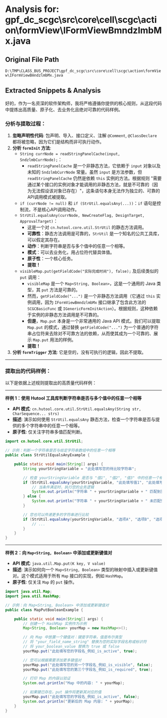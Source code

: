 # Analysis for: gpf_dc_scgc\src\core\cell\scgc\action\formView\IFormViewBmndzlmbMx.java

## Original File Path
`D:\TMP\CLASS_BUS_PROJECT\gpf_dc_scgc\src\core\cell\scgc\action\formView\IFormViewBmndzlmbMx.java`

## Extracted Snippets & Analysis
好的，作为一名资深的软件架构师，我将严格遵循你提供的核心规则，从这段代码中提炼出高质量、原子化、去业务化且绝对可靠的代码样例。

### 分析与提取过程：

1.  **忽略声明性代码**: 包声明、导入、接口定义、注解 `@Comment`, `@ClassDeclare` 都将被忽略，因为它们是结构而非可执行动作。
2.  **分析 `formInit` 方法**:
    *   `String currNode = readStringPanelCache(input, SndzlmbCurrNode);`：
        *   `readStringPanelCache` 是一个非静态方法，它依赖于 `input` 对象以及未知的 `SndzlmbCurrNode` 常量。虽然 `input` 是方法参数，但 `readStringPanelCache` 仍然是依赖 `this` 实例的方法。根据规则 "需要通过某个接口的实例对象才能调用的非静态方法，就是不可靠的（因为无法假设该对象已存在）"，这条语句本身无法作为独立的、可靠的API调用模式被提取。
    *   `if (currNode != null)` 和 `if (StrUtil.equalsAny(...))`：`if` 语句是控制流，不是核心API调用动作。
    *   `StrUtil.equalsAny(currNode, NewCreateFlag, DesignTarget, ApprovalTarget)`：
        *   这是一个对 `cn.hutool.core.util.StrUtil` 的静态方法调用。
        *   **可靠性**：静态方法调用是可靠的，`StrUtil` 是一个知名的公共工具库，可以假定其存在。
        *   **动作**：判断字符串是否与多个值中的任意一个相等。
        *   **模式**：可以去业务化，用占位符代替具体值。
        *   **原子性**：一个核心任务。
        *   **提取！**
    *   `visibleMap.put(getFieldCode("实际完成时间"), false);` 及后续类似的 `put` 调用：
        *   `visibleMap` 是一个 `Map<String, Boolean>`，这是一个通用的 Java 类型，其 `put` 方法是可靠的。
        *   然而，`getFieldCode("...")` 是一个非静态方法调用（它通过 `this` 实例调用，因为 `IFormViewBmndzlmbMx` 接口继承了包含此方法的 `SCGCBasicFunc` 或 `IGenericFormInitAction`）。根据规则，这种依赖于实例的非静态方法调用是不可靠的。
        *   **但是**，`Map.put` 本身是一个非常通用的 Java API 模式。我们可以提取 `Map.put` 的模式，通过替换 `getFieldCode("...")` 为一个普通的字符串占位符来去除对不可靠方法的依赖，从而使其成为一个可靠的、展示 `Map.put` 用法的样例。
        *   **提取！**
3.  **分析 `formTrigger` 方法**: 它是空的，没有可执行的逻辑，因此不提取。

---

### 提取出的代码样例：

以下是依据上述规则提取出的高质量代码样例：

---

**样例 1：使用 Hutool 工具库判断字符串是否与多个值中的任意一个相等**

*   **API 模式**: `cn.hutool.core.util.StrUtil.equalsAny(String str, CharSequence... strs)`
*   **描述**: 演示如何使用 `StrUtil.equalsAny` 静态方法，检查一个字符串是否与提供的多个字符串中的任意一个相等。
*   **原子性**: 仅关注字符串多值匹配判断。

```java
import cn.hutool.core.util.StrUtil;

// 示例：判断一个字符串是否与给定字符串数组中的任意一个相等
public class StrUtilEqualsAnyExample {

    public static void main(String[] args) {
        String yourStringVariable = "此处填写您的待比较字符串";

        // 检查 yourStringVariable 是否与 "值1", "值2", "值3" 中的任意一个相等
        if (StrUtil.equalsAny(yourStringVariable, "此处填写值1", "此处填写值2", "此处填写值3")) {
            // 当条件满足时，执行您的业务逻辑
            System.out.println("字符串 " + yourStringVariable + " 匹配到预设的任意一个值。");
        } else {
            System.out.println("字符串 " + yourStringVariable + " 未匹配到预设的任何一个值。");
        }

        // 您也可以传递更多的字符串进行比较
        if (StrUtil.equalsAny(yourStringVariable, "选项A", "选项B", "选项C", "选项D")) {
            // ...
        }
    }
}
```

---

**样例 2：向 `Map<String, Boolean>` 中添加或更新键值对**

*   **API 模式**: `java.util.Map.put(K key, V value)`
*   **描述**: 演示如何向一个 `Map<String, Boolean>` 类型的映射中插入或更新键值对。这个模式适用于所有 `Map` 接口的实现，例如 `HashMap`。
*   **原子性**: 仅关注 `Map` 的 `put` 操作。

```java
import java.util.Map;
import java.util.HashMap;

// 示例：向 Map<String, Boolean> 中添加或更新键值对
public class MapPutBooleanExample {

    public static void main(String[] args) {
        // 创建一个 HashMap 实例作为示例
        Map<String, Boolean> yourMap = new HashMap<>();

        // 向 Map 中放置一个键值对：键是字符串，值是布尔类型
        // 将 "your_field_name_string" 替换为您的实际字段名称或标识符
        // 将 your_boolean_value 替换为 true 或 false
        yourMap.put("此处填写您的字段名_例如_is_active", true);

        // 您可以根据需要添加更多键值对
        yourMap.put("此处填写您的另一个字段名_例如_is_visible", false);
        yourMap.put("此处填写您的第三个字段名_例如_is_required", true);

        // 打印 Map 的内容以验证
        System.out.println("Map 中的内容: " + yourMap);

        // 如果键已存在，put 操作将更新其对应的值
        yourMap.put("此处填写您的字段名_例如_is_active", false);
        System.out.println("更新后的 Map 内容: " + yourMap);
    }
}
```